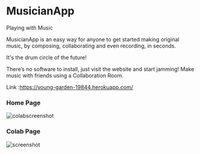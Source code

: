 # MusicianApp 
Playing with Music

MusicianApp is an easy way for anyone to get started making original music, by composing, collaborating and even recording, in seconds.  

It's the drum circle of the future!

There’s no software to install, just visit the website and start jamming!  Make music with friends using a Collaboration Room.

Link :https://young-garden-19844.herokuapp.com/

### Home Page

![colabscreenshot](https://user-images.githubusercontent.com/26423462/33974802-6beda5f2-e058-11e7-89b2-d07490dbab04.png)

### Colab Page

![screenshot](https://user-images.githubusercontent.com/26423462/33974677-b2ffef14-e057-11e7-9c02-1b35af571cf6.png)

